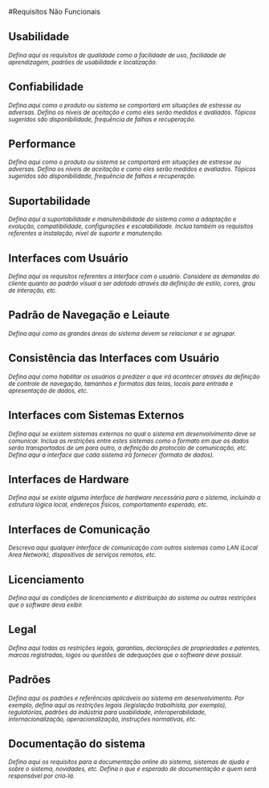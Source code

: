 #Requisitos Não Funcionais

## Usabilidade  
<sub> _Defina aqui os requisitos de qualidade como a facilidade de uso, facilidade de aprendizagem, padrões de usabilidade e localização._ </sub>  

## Confiabilidade
<sub> _Defina aqui como o produto ou sistema se comportará em situações de estresse ou adversas. Defina os níveis de aceitação e como eles serão medidos e avaliados. Tópicos sugeridos são disponibilidade,  frequência de falhas e recuperação._ </sub>  

## Performance  
<sub> _Defina aqui como o produto ou sistema se comportará em situações de estresse ou adversas. Defina os níveis de aceitação e como eles serão medidos e avaliados. Tópicos sugeridos são disponibilidade,  frequência de falhas e recuperação._ </sub>  

## Suportabilidade
<sub> _Defina aqui a suportabilidade e manutenibilidade do sistema como a adaptação e evolução, compatibilidade, configurações e escalabilidade. Inclua também os requisitos referentes a instalação, nível de suporte e manutenção._ </sub>  

## Interfaces com Usuário
<sub> _Defina aqui os requisitos referentes a interface com o usuário. Considere as demandas do cliente quanto ao padrão visual a ser adotado através da definição de estilo, cores, grau de interação, etc._ </sub>  

## Padrão de Navegação e Leiaute
<sub> _Defina aqui como as grandes áreas do sistema devem se relacionar e se agrupar._ </sub>  

## Consistência das Interfaces com Usuário
<sub> _Defina aqui como habilitar os usuários a predizer o que irá acontecer através da definição de controle de navegação, tamanhos e formatos das telas, locais para entrada e apresentação de dados, etc._ </sub>  

## Interfaces com Sistemas Externos
<sub> _Defina aqui se existem sistemas externos no qual o sistema em desenvolvimento deve se comunicar. Inclua as restrições entre estes sistemas como o formato em que os dados serão transportados de um para outro, a definição do protocolo de comunicação, etc. Defina aqui a interface que cada sistema irá fornecer (formato de dados)._ </sub>  

## Interfaces de Hardware
<sub> _Defina aqui se existe alguma interface de hardware necessária para o sistema, incluindo a estrutura lógica local, endereços físicos, comportamento esperado, etc._ </sub>  

## Interfaces de Comunicação
<sub> _Descreva aqui qualquer interface de comunicação com outros sistemas como LAN (Local Area Network), dispositivos de serviços remotos, etc._ </sub>  

## Licenciamento
<sub> _Defina aqui as condições de licenciamento e distribuição do sistema ou outras restrições que o software deva exibir._ </sub>  

## Legal
<sub> _Defina aqui todas as restrições legais, garantias, declarações de propriedades e patentes, marcas registradas, logos ou questões de adequações que o software deve possuir._ </sub>  

## Padrões
<sub> _Defina aqui os padrões e referências  aplicáveis ao sistema em desenvolvimento. Por exemplo, defina aqui as restrições legais (legislação trabalhista, por exemplo), regulatórias, padrões da indústria para usabilidade, interoperabilidade, internacionalização, operacionalização, instruções normativas, etc._ </sub>  

## Documentação do sistema
<sub> _Defina aqui os requisitos para a documentação online do sistema, sistemas de ajuda e sobre o sistema, novidades, etc. Defina o que é esperado de documentação e quem será responsável por cria-la._ </sub>  

